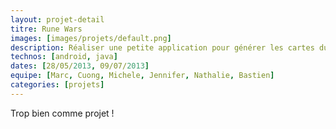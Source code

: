 ```yaml
---
layout: projet-detail
titre: Rune Wars
images: [images/projets/default.png]
description: Réaliser une petite application pour générer les cartes du jeu.
technos: [android, java]
dates: [28/05/2013, 09/07/2013]
equipe: [Marc, Cuong, Michele, Jennifer, Nathalie, Bastien]
categories: [projets]
---
```

Trop bien comme projet !